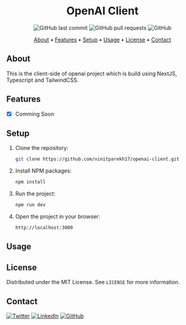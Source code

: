 <!-- logo or cover image here -->
<!-- ![Project Logo](https://link-to-project-logo.png) -->

<h1 align="center">
<br/>
    <!-- <img src="https://raw.githubusercontent.com/vinitparekh17/openai-client/main/public/images/next.svg" alt="OpenAI Client" width="200"> -->
<br/>
OpenAI Client</h1>

<p align="center">
<img src="https://img.shields.io/github/last-commit/vinitparekh17/openai-client" alt="GitHub last commit">
<img src="https://img.shields.io/github/issues-pr/vinitparekh17/openai-client" alt="GitHub pull requests">
<img src="https://img.shields.io/github/license/vinitparekh17/openai-client" alt="GitHub">
</p>

<p align="center">
<a href="#about">About</a> •
<a href="#features">Features</a> •
<a href="#setup">Setup</a> •
<a href="#usage">Usage</a> •
<a href="#license">License</a> •
<a href="#contact">Contact</a>
</p>

## About
This is the client-side of openai project which is build using NextJS, Typescript and TailwindCSS.

## Features

- [x] Comming Soon 

## Setup

1. Clone the repository:

   ```sh
   git clone https://github.com/vinitparekh17/openai-client.git
    ```

2. Install NPM packages:

   ```sh
   npm install
    ```

3. Run the project:

    ```sh
   npm run dev
    ```

4. Open the project in your browser:

   ```sh
   http://localhost:3000
    ```

## Usage
<!--  -->

## License

Distributed under the MIT License. See `LICENSE` for more information.

## Contact

[![Twitter](https://img.shields.io/twitter/follow/your_vinitparekh17?label=Follow%20%40vinitparekh17&style=social)](https://twitter.com/vinitparekh17)
[![LinkedIn](https://img.shields.io/badge/LinkedIn-vinit_parekh-blue?style=social&logo=linkedin)](https://www.linkedin.com/in/vinit-parekh-475154221/)
[![GitHub](https://img.shields.io/github/followers/vinitparekh17?label=Follow%20%40vinitparekh17&style=social)](https://github.com/vinitparekh17)
